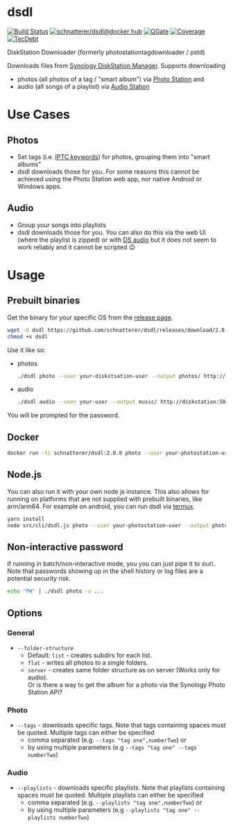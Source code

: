 dsdl
====

[![Build Status](https://travis-ci.org/schnatterer/dsdl.svg?branch=develop)](https://travis-ci.org/schnatterer/dsdl)
[![schnatterer/dsdl@docker hub](https://images.microbadger.com/badges/image/schnatterer/dsdl.svg)](https://hub.docker.com/r/schnatterer/dsdl/)
[![QGate](https://sonarcloud.io/api/project_badges/measure?project=info.schnatterer.dsdl&metric=alert_status)](https://sonarcloud.io/dashboard?id=info.schnatterer.dsdl)
[![Coverage](https://sonarcloud.io/api/project_badges/measure?project=info.schnatterer.dsdl&metric=coverage)](https://sonarcloud.io/dashboard?id=info.schnatterer.dsdl)
[![TecDebt](https://sonarcloud.io/api/project_badges/measure?project=info.schnatterer.dsdl&metric=sqale_index)](https://sonarcloud.io/dashboard?id=info.schnatterer.dsdl)

DiskStation Downloader (formerly photostationtagdownloader / pstd)
 
Downloads files from [Synology DiskStation Manager](https://www.synology.com/dsm). Supports downloading 
* photos (all photos of a tag / "smart album") via [Photo Station](https://www.synology.com/dsm/feature/photo_station) and
* audio (all songs of a playlist) via [Audio Station](https://www.synology.com/dsm/feature/audio_station) 

# Use Cases

## Photos 

* Set tags (i.e. [IPTC keywords](http://www.iptc.org/std/photometadata/documentation/userguide/index.htm#!Documents/generalimagecontent.htm)) for photos, grouping them into "smart albums"
* dsdl downloads those for you. For some reasons this cannot be achieved using the Photo Station web app, nor native Android or Windows apps.

## Audio
* Group your songs into playlists
* dsdl downloads those for you. You can also do this via the web UI (where the playlist is zipped) or with [DS audio](https://www.synology.com/dsm/feature/audio_station#download) but it does not seem to work reliably and it cannot be scripted 😉

# Usage

## Prebuilt binaries

Get the binary for your specific OS from the [release page](https://github.com/schnatterer/dsdl/releases).

```bash
wget -O dsdl https://github.com/schnatterer/dsdl/releases/download/2.0.0/dsdl-linux-x64
chmod +x dsdl
```

Use it like so:

* photos
    ```bash
    ./dsdl photo --user your-diskstsation-user --output photos/ http://diskstation/photo
    ```
* audio
    ```bash
    ./dsdl audio --user your-user --output music/ http://diskstation:5000/audio
    ```

You will be prompted for the password.

## Docker

```bash
docker run -ti schnatterer/dsdl:2.0.0 photo --user your-photostation-user --output photos/ http://diskstation/photo
```

## Node.js

You can also run it with your own node js instance. This also allows for running on platforms that are not supplied with
prebuilt binaries, like arm/arm64. For example on android, you can run dsdl via [termux](https://termux.com/). 

```bash
yarn install
node src/cli/dsdl.js photo --user your-photostation-user --output photos/ http://diskstation/photo
```

## Non-interactive password

If running in batch/non-interactive mode, you you can just pipe it to `dsdl`.
Note that passwords showing up in the shell history or log files are a potential security risk.

```bash
echo "PW" | ./dsdl photo -u ...
```

## Options

### General

* `--folder-structure` 
  * Default: `list` - creates subdirs for each list.
  * `flat` - writes all photos to a single folders.
  * `server` - creates same folder structure as on server (Works only for audio).  
     Or is there a way to get the album for a photo via the Synology Photo Station API? 

### Photo

* `--tags` - downloads specific tags. Note that tags containing spaces must be quoted. Multiple tags can either be specified  
  * comma separated (e.g. `--tags "tag one",numberTwo`) or
  * by using multiple parameters (e.g `--tags "tag one" --tags numberTwo`) 
  
### Audio

* `--playlists` - downloads specific playlists. Note that playlists containing spaces must be quoted. Multiple playlists can either be specified  
  * comma separated (e.g. `--playlists "tag one",numberTwo`) or
  * by using multiple parameters (e.g `--playlists "tag one" --playlists numberTwo`) 